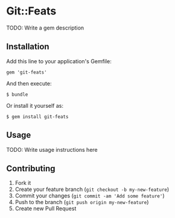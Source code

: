# Git::Feats

TODO: Write a gem description

## Installation

Add this line to your application's Gemfile:

    gem 'git-feats'

And then execute:

    $ bundle

Or install it yourself as:

    $ gem install git-feats

## Usage

TODO: Write usage instructions here

## Contributing

1. Fork it
2. Create your feature branch (`git checkout -b my-new-feature`)
3. Commit your changes (`git commit -am 'Add some feature'`)
4. Push to the branch (`git push origin my-new-feature`)
5. Create new Pull Request
